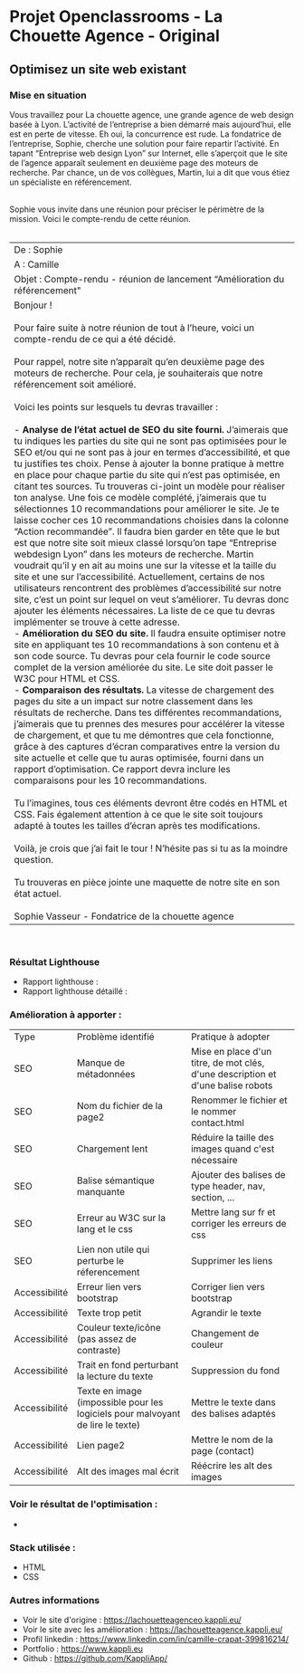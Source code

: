 # Projet Openclassrooms - La Chouette Agence - Original
## Optimisez un site web existant

### Mise en situation

Vous travaillez pour La chouette agence, une grande agence de web design basée à Lyon. L’activité de l’entreprise a bien démarré mais aujourd’hui, elle est en perte de vitesse. Eh oui, la concurrence est rude. La fondatrice de l’entreprise, Sophie, cherche une solution pour faire repartir l’activité. En tapant “Entreprise web design Lyon” sur Internet, elle s’aperçoit que le site de l’agence apparaît seulement en deuxième page des moteurs de recherche. Par chance, un de vos collègues, Martin, lui a dit que vous étiez un spécialiste en référencement.</br></br>

Sophie vous invite dans une réunion pour préciser le périmètre de la mission. Voici le compte-rendu de cette réunion. </br></br>

<table>
    <tr>
        <td>
            De : Sophie
        </td>
    </tr>
    <tr>
        <td>
            A : Camille
        </td>
    </tr>
    <tr>
        <td>
            Objet : Compte-rendu - réunion de lancement “Amélioration du référencement"
        </td>
    </tr>
    <tr>
        <td>
            Bonjour ! </br></br>
            Pour faire suite à notre réunion de tout à l’heure, voici un compte-rendu de ce qui a été
            décidé.</br></br>
            Pour rappel, notre site n’apparaît qu’en deuxième page des moteurs de recherche. Pour cela,
            je souhaiterais que notre référencement soit amélioré.</br></br>
            Voici les points sur lesquels tu devras travailler :</br></br>
            - <b>Analyse de l’état actuel de SEO du site fourni.</b> J’aimerais que tu indiques les parties du site qui ne sont pas optimisées pour le SEO et/ou qui ne sont pas à jour en termes d’accessibilité, et que tu justifies tes choix. Pense à ajouter la bonne pratique à mettre en place pour chaque partie du site qui n’est pas optimisée, en citant tes sources. Tu trouveras ci-joint un modèle pour réaliser ton analyse. Une fois ce modèle complété, j’aimerais que tu sélectionnes 10 recommandations pour améliorer le site. Je te laisse cocher ces 10 recommandations choisies dans la colonne “Action recommandée”. Il faudra bien garder en tête que le but est que notre site soit mieux classé lorsqu’on tape “Entreprise webdesign Lyon” dans les moteurs de recherche. Martin voudrait qu’il y en ait au moins une sur la vitesse et la taille du site et une sur l’accessibilité. Actuellement, certains de nos utilisateurs rencontrent des problèmes d’accessibilité sur notre site, c’est un point sur lequel on veut s’améliorer. Tu devras donc ajouter les éléments nécessaires. La liste de ce que tu devras implémenter se trouve à cette adresse. </br>
            - <b>Amélioration du SEO du site.</b> Il faudra ensuite optimiser notre site en appliquant tes 10 recommandations à son contenu et à son code source. Tu devras pour cela fournir le code source complet de la version améliorée du site. Le site doit passer le W3C pour HTML et CSS.</br>
            - <b>Comparaison des résultats.</b> La vitesse de chargement des pages du site a un impact sur notre classement dans les résultats de recherche. Dans tes différentes recommandations, j’aimerais que tu prennes des mesures pour accélérer la vitesse de chargement, et que tu me démontres que cela fonctionne, grâce à des captures d’écran comparatives entre la version du site actuelle et celle que tu auras optimisée, fourni dans un rapport d’optimisation. Ce rapport devra inclure les comparaisons pour les 10 recommandations.</br></br>
            Tu l’imagines, tous ces éléments devront être codés en HTML et CSS. Fais également attention à ce que le site soit toujours adapté à toutes les tailles d’écran après tes modifications.</br></br>
            Voilà, je crois que j’ai fait le tour ! N’hésite pas si tu as la moindre question.</br></br>
            Tu trouveras en pièce jointe une maquette de notre site en son état actuel. </br></br>
            Sophie Vasseur - Fondatrice de la chouette agence
        </td>
    </tr>
</table>
</br>

### Résultat Lighthouse

- Rapport lighthouse : 
- Rapport lighthouse détaillé :

### Amélioration à apporter :

<table>
    <tr>
        <td>Type</td>
        <td>Problème identifié</td>
        <td>Pratique à adopter</td>
    </tr>
    <tr>
        <td>SEO</td>
        <td>Manque de métadonnées</td>
        <td>Mise en place d'un titre, de mot clés, d'une description et d'une balise robots</td>
    </tr>
    <tr>
        <td>SEO</td>
        <td>Nom du fichier de la page2</td>
        <td>Renommer le fichier et le nommer contact.html</td>
    </tr>
    <tr>
        <td>SEO</td>
        <td>Chargement lent</td>
        <td>Réduire la taille des images quand c'est nécessaire</td>
    </tr>
    <tr>
        <td>SEO</td>
        <td>Balise sémantique manquante</td>
        <td>Ajouter des balises de type header, nav, section, ...</td>
    </tr>
    <tr>
        <td>SEO</td>
        <td>Erreur au W3C sur la lang et le css</td>
        <td>Mettre lang sur fr et corriger les erreurs de css</td>
    </tr>
    <tr>
        <td>SEO</td>
        <td>Lien non utile qui perturbe le réferencement</td>
        <td>Supprimer les liens</td>
    </tr>
    <tr>
        <td>Accessibilité</td>
        <td>Erreur lien vers bootstrap</td>
        <td>Corriger lien vers bootstrap</td>
    </tr>
    <tr>
        <td>Accessibilité</td>
        <td>Texte trop petit</td>
        <td>Agrandir le texte</td>
    </tr>
    <tr>
        <td>Accessibilité</td>
        <td>Couleur texte/icône (pas assez de contraste)</td>
        <td>Changement de couleur</td>
    </tr>
    <tr>
        <td>Accessibilité</td>
        <td>Trait en fond perturbant la lecture du texte</td>
        <td>Suppression du fond</td>
    </tr>
    <tr>
        <td>Accessibilité</td>
        <td>Texte en image (impossible pour les logiciels pour malvoyant de lire le texte)</td>
        <td>Mettre le texte dans des balises adaptés</td>
    </tr>
    <tr>
        <td>Accessibilité</td>
        <td>Lien page2</td>
        <td>Mettre le nom de la page (contact)</td>
    </tr>
    <tr>
        <td>Accessibilité</td>
        <td>Alt des images mal écrit</td>
        <td>Réécrire les alt des images</td>
    </tr>
</table>

### Voir le résultat de l'optimisation : 

- 

### Stack utilisée :
- HTML
- CSS

### Autres informations
- Voir le site d'origine : https://lachouetteagenceo.kappli.eu/
- Voir le site avec les amélioration : https://lachouetteagence.kappli.eu/
- Profil linkedin : https://www.linkedin.com/in/camille-crapat-399816214/
- Portfolio : https://www.kappli.eu
- Github : https://github.com/KappliApp/
